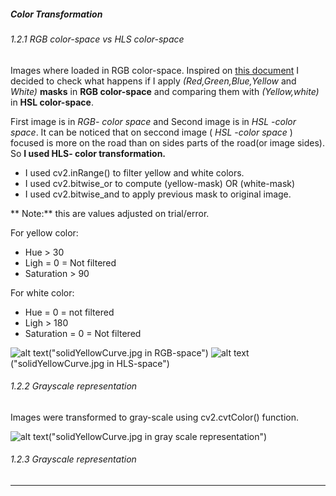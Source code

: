 ##### Color Transformation

###### 1.2.1 RGB color-space  vs HLS color-space

Images where loaded in RGB color-space. Inspired on [this document](http://opencv-python-tutroals.readthedocs.io/en/latest/py_tutorials/py_imgproc/py_colorspaces/py_colorspaces.html) I decided to check what happens if I apply _(Red,Green,Blue,Yellow_ and _White)_ __masks__ in **RGB color-space** and comparing them with _(Yellow,white)_ in **HSL color-space**.

First image is in _RGB- color space_ and Second image is in _HSL -color space_. It can be noticed that on seccond image ( _HSL -color space_ ) focused is more on the road than on sides parts of the road(or image sides). So **I used HLS- color transformation.**

* I used cv2.inRange() to filter yellow and white colors.
* I used cv2.bitwise_or to compute (yellow-mask) OR (white-mask)
* I used cv2.bitwise_and to apply previous mask to original image.

** Note:** this are values adjusted on trial/error.

For yellow color:
* Hue > 30
* Ligh = 0 = Not filtered
* Saturation > 90

For white color:
* Hue = 0 = not filtered
* Ligh > 180
* Saturation = 0 = Not filtered

![alt text][imagea]("solidYellowCurve.jpg in RGB-space") ![alt text][imageb]("solidYellowCurve.jpg in HLS-space")

###### 1.2.2 Grayscale representation

Images were transformed to gray-scale using cv2.cvtColor() function.

![alt text][imagec]("solidYellowCurve.jpg in gray scale representation")

###### 1.2.3 Grayscale representation


---
[//]: # (Image References)

[imagea]: ./step_by_step_images/a_rgb-mask/5.png "solidYellowCurve.jpg in RGB-space"
[imageb]: ./step_by_step_images/b_hls-mask/5.png "solidYellowCurve.jpg in HLS-space"

[imagec]: ./step_by_step_images/c_gray-scale/5.png "solidYellowCurve.jpg in HLS-space"
[imaged]: ./step_by_step_images/d_gaussian-blur/5.png "solidYellowCurve.jpg in HLS-space"
[imagee]: ./step_by_step_images/e_canny/5.png "solidYellowCurve.jpg in HLS-space"
[imagef]: ./step_by_step_images/f_dilate-erode/5.png "solidYellowCurve.jpg in HLS-space"
[imageg]: ./step_by_step_images/g_region-mask/5.png "solidYellowCurve.jpg in HLS-space"
[imageh]: ./step_by_step_images/h_hough-transform/5.png "solidYellowCurve.jpg in HLS-space"
[imagei]: ./step_by_step_images/i_lines-on-road/5.png "solidYellowCurve.jpg in HLS-space"
[imagej]: ./step_by_step_images/j_aproximated-lines-on-road/5.png "solidYellowCurve.jpg in HLS-space"
[imagek]: ./step_by_step_images/k_aproximated-lines-on-road-transparency/5.png "solidYellowCurve.jpg in HLS-space"





